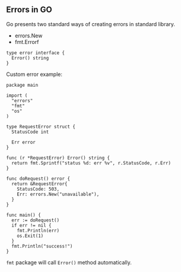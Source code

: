 ## Errors in GO
Go presents two standard ways of creating errors in standard library.
* errors.New 
* fmt.Errorf

```
type error interface {
  Error() string
}
```

Custom error example:
```
package main

import (
  "errors"
  "fmt"
  "os"
)

type RequestError struct {
  StatusCode int
  
  Err error
}

func (r *RequestError) Error() string {
  return fmt.Sprintf("status %d: err %v", r.StatusCode, r.Err)
}

func doRequest() error {
  return &RequestError{
    StatusCode: 503,
    Err: errors.New("unavailable"),
  }
}

func main() {
  err := doRequest()
  if err != nil {
    fmt.Println(err)
    os.Exit(1)
  }
  fmt.Println("success!")
}
```

`fmt` package will call `Error()` method automatically.
